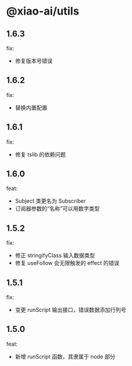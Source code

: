 # @xiao-ai/utils

## 1.6.3

fix:

- 修复版本号错误

## 1.6.2

fix:

- 替换内置配置

## 1.6.1

fix:

- 修复 tslib 的依赖问题

## 1.6.0

feat:

- Subject 类更名为 Subscriber
- 订阅器参数的“名称”可以用数字类型

## 1.5.2

fix:

- 修正 stringifyClass 输入数据类型
- 修复 useFollow 会无限触发的 effect 的错误

## 1.5.1

fix:

- 变更 runScript 输出接口，错误数据添加行列号

## 1.5.0

feat:

- 新增 runScript 函数，其隶属于 node 部分
